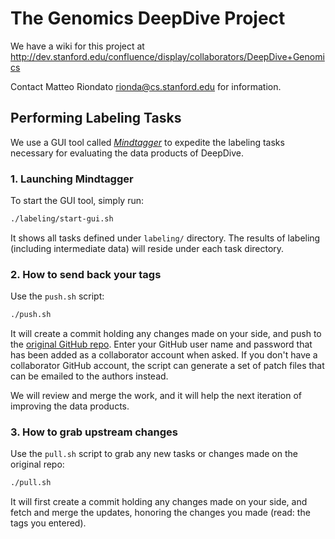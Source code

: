 # The Genomics DeepDive Project

We have a wiki for this project at
<http://dev.stanford.edu/confluence/display/collaborators/DeepDive+Genomics>

Contact Matteo Riondato <rionda@cs.stanford.edu> for information.



## Performing Labeling Tasks

We use a GUI tool called [*Mindtagger*][mindtagger] to expedite the labeling tasks necessary for evaluating the data products of DeepDive.

### 1. Launching Mindtagger

To start the GUI tool, simply run:
```bash
./labeling/start-gui.sh
```

It shows all tasks defined under `labeling/` directory.
The results of labeling (including intermediate data) will reside under each task directory.

### 2. How to send back your tags
Use the `push.sh` script:
```bash
./push.sh
```

It will create a commit holding any changes made on your side, and push to the [original GitHub repo](https://github.com/rionda/dd-genomics).
Enter your GitHub user name and password that has been added as a collaborator account when asked.
If you don't have a collaborator GitHub account, the script can generate a set of patch files that can be emailed to the authors instead.

We will review and merge the work, and it will help the next iteration of improving the data products.

### 3. How to grab upstream changes
Use the `pull.sh` script to grab any new tasks or changes made on the original repo:
```bash
./pull.sh
```

It will first create a commit holding any changes made on your side, and fetch and merge the updates, honoring the changes you made (read: the tags you entered).


[mindtagger]: https://github.com/netj/mindbender
